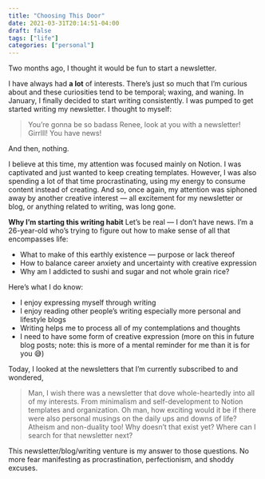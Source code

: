 ```yaml
---
title: "Choosing This Door"
date: 2021-03-31T20:14:51-04:00
draft: false
tags: ["life"]
categories: ["personal"]
---
```


Two months ago, I thought it would be fun to start a newsletter.

I have always had **a lot** of interests. There’s just so much that I’m curious about and these curiosities tend to be temporal; waxing, and waning. In January, I finally decided to start writing consistently. I was pumped to get started writing my newsletter. I thought to myself:

>You’re gonna be so badass Renee, look at you with a newsletter! Girrlll! You have news!

And then, nothing.

I believe at this time, my attention was focused mainly on Notion. I was captivated and just wanted to keep creating templates. However, I was also spending a lot of that time procrastinating, using my energy to consume content instead of creating. And so, once again, my attention was siphoned away by another creative interest — all excitement for my newsletter or blog, or anything related to writing, was long gone.

**Why I’m starting this writing habit**
Let’s be real — I don’t have news. I’m a 26-year-old who’s trying to figure out how to make sense of all that encompasses life:
- What to make of this earthly existence — purpose or lack thereof
- How to balance career anxiety and uncertainty with creative expression
- Why am I addicted to sushi and sugar and not whole grain rice?

Here’s what I do know:

- I enjoy expressing myself through writing
- I enjoy reading other people’s writing especially more personal and lifestyle blogs
- Writing helps me to process all of my contemplations and thoughts
- I need to have some form of creative expression (more on this in future blog posts; note: this is more of a mental reminder for me than it is for you 😅)

Today, I looked at the newsletters that I’m currently subscribed to and wondered,

> Man, I wish there was a newsletter that dove whole-heartedly into all of my interests. From minimalism and self-development to Notion templates and organization. Oh man, how exciting would it be if there were also personal musings on the daily ups and downs of life? Atheism and non-duality too! Why doesn’t that exist yet? Where can I search for that newsletter next?

This newsletter/blog/writing venture is my answer to those questions. No more fear manifesting as procrastination, perfectionism, and shoddy excuses.